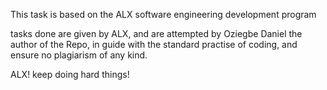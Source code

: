 This task is based on the ALX software engineering development program

tasks done are given by ALX,
and are attempted by Oziegbe Daniel the author of the Repo,
in guide with the standard practise of coding,
and ensure no plagiarism of any kind.

ALX! keep doing hard things!